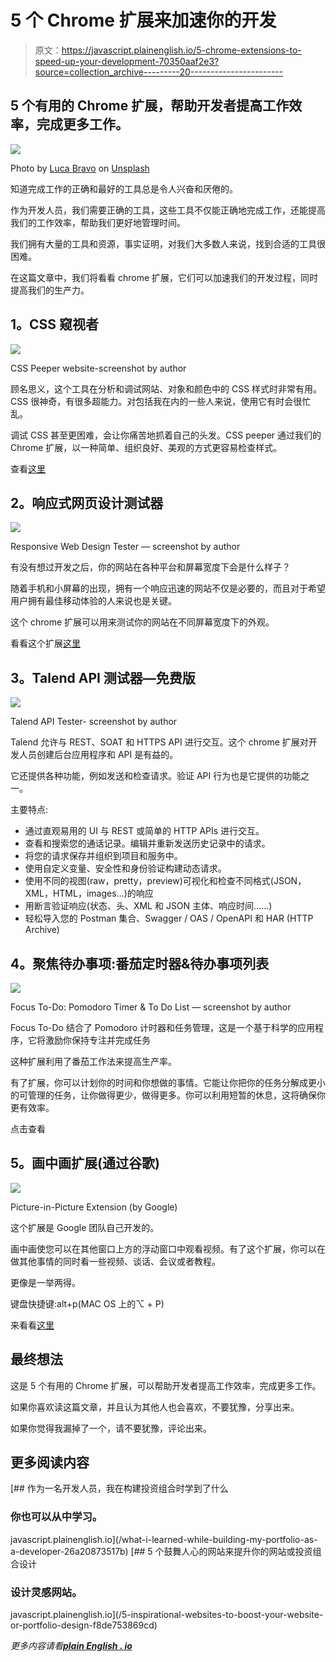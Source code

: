 # 5 个 Chrome 扩展来加速你的开发

> 原文：<https://javascript.plainenglish.io/5-chrome-extensions-to-speed-up-your-development-70350aaf2e3?source=collection_archive---------20----------------------->

## 5 个有用的 Chrome 扩展，帮助开发者提高工作效率，完成更多工作。

![](img/17431938b38337fc8b73d9a76ca3382a.png)

Photo by [Luca Bravo](https://unsplash.com/@lucabravo?utm_source=medium&utm_medium=referral) on [Unsplash](https://unsplash.com?utm_source=medium&utm_medium=referral)

知道完成工作的正确和最好的工具总是令人兴奋和厌倦的。

作为开发人员，我们需要正确的工具，这些工具不仅能正确地完成工作，还能提高我们的工作效率，帮助我们更好地管理时间。

我们拥有大量的工具和资源，事实证明，对我们大多数人来说，找到合适的工具很困难。

在这篇文章中，我们将看看 chrome 扩展，它们可以加速我们的开发过程，同时提高我们的生产力。

## **1。CSS 窥视者**

![](img/54a748bbef459acac051b7e3d7e1cecb.png)

CSS Peeper website-screenshot by author

顾名思义，这个工具在分析和调试网站、对象和颜色中的 CSS 样式时非常有用。CSS 很神奇，有很多超能力。对包括我在内的一些人来说，使用它有时会很忙乱。

调试 CSS 甚至更困难，会让你痛苦地抓着自己的头发。CSS peeper 通过我们的 Chrome 扩展，以一种简单、组织良好、美观的方式更容易检查样式。

查看[这里](https://chrome.google.com/webstore/detail/css-peeper/mbnbehikldjhnfehhnaidhjhoofhpehk?hl=en)

## **2。响应式网页设计测试器**

![](img/fb347cb5b857f04b235d86a7d192cbfd.png)

Responsive Web Design Tester — screenshot by author

有没有想过开发之后，你的网站在各种平台和屏幕宽度下会是什么样子？

随着手机和小屏幕的出现，拥有一个响应迅速的网站不仅是必要的，而且对于希望用户拥有最佳移动体验的人来说也是关键。

这个 chrome 扩展可以用来测试你的网站在不同屏幕宽度下的外观。

看看这个扩展[这里](https://chrome.google.com/webstore/detail/responsive-web-design-tes/enhcpefphhaiikpobimgcakinhabgiib?hl=en)

## **3。Talend API 测试器—免费版**

![](img/3e45eeb0d9dc4aa2bed8ade34dc9dfb3.png)

Talend API Tester- screenshot by author

Talend 允许与 REST、SOAT 和 HTTPS API 进行交互。这个 chrome 扩展对开发人员创建后台应用程序和 API 是有益的。

它还提供各种功能，例如发送和检查请求。验证 API 行为也是它提供的功能之一。

主要特点:

*   通过直观易用的 UI 与 REST 或简单的 HTTP APIs 进行交互。
*   查看和搜索您的通话记录。编辑并重新发送历史记录中的请求。
*   将您的请求保存并组织到项目和服务中。
*   使用自定义变量、安全性和身份验证构建动态请求。
*   使用不同的视图(raw，pretty，preview)可视化和检查不同格式(JSON，XML，HTML，images…)的响应
*   用断言验证响应(状态、头、XML 和 JSON 主体、响应时间……)
*   轻松导入您的 Postman 集合、Swagger / OAS / OpenAPI 和 HAR (HTTP Archive)

## **4。聚焦待办事项:番茄定时器&待办事项列表**

![](img/35edade216b33b75fd3edea781e6333d.png)

Focus To-Do: Pomodoro Timer & To Do List — screenshot by author

Focus To-Do 结合了 Pomodoro 计时器和任务管理，这是一个基于科学的应用程序，它将激励你保持专注并完成任务

这种扩展利用了番茄工作法来提高生产率。

有了扩展，你可以计划你的时间和你想做的事情。它能让你把你的任务分解成更小的可管理的任务，让你做得更少，做得更多。你可以利用短暂的休息，这将确保你更有效率。

点击查看

## **5。画中画扩展(通过谷歌)**

![](img/ba52b7dfcbf9f4ab6b272815e062d698.png)

Picture-in-Picture Extension (by Google)

这个扩展是 Google 团队自己开发的。

画中画使您可以在其他窗口上方的浮动窗口中观看视频。有了这个扩展，你可以在做其他事情的同时看一些视频、谈话、会议或者教程。

更像是一举两得。

键盘快捷键:alt+p(MAC OS 上的⌥ + P)

来看看[这里](https://chrome.google.com/webstore/detail/picture-in-picture-extens/hkgfoiooedgoejojocmhlaklaeopbecg)

## **最终想法**

这是 5 个有用的 Chrome 扩展，可以帮助开发者提高工作效率，完成更多工作。

如果你喜欢读这篇文章，并且认为其他人也会喜欢，不要犹豫，分享出来。

如果你觉得我漏掉了一个，请不要犹豫，评论出来。

## **更多阅读内容**

[](/what-i-learned-while-building-my-portfolio-as-a-developer-26a20873517b) [## 作为一名开发人员，我在构建投资组合时学到了什么

### 你也可以从中学习。

javascript.plainenglish.io](/what-i-learned-while-building-my-portfolio-as-a-developer-26a20873517b) [](/5-inspirational-websites-to-boost-your-website-or-portfolio-design-f8de753869cd) [## 5 个鼓舞人心的网站来提升你的网站或投资组合设计

### 设计灵感网站。

javascript.plainenglish.io](/5-inspirational-websites-to-boost-your-website-or-portfolio-design-f8de753869cd) 

*更多内容请看*[***plain English . io***](http://plainenglish.io/)